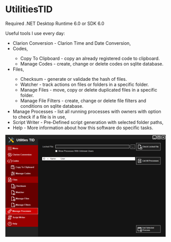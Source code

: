 # UtilitiesTID
<p>Required .NET Desktop Runtime 6.0 or SDK 6.0</p>
<p>Useful tools I use every day:</p>
<ul>
<li>Clarion Conversion - Clarion Time and Date Conversion,</li>
<li>Codes,</li>
	<ul>
	<li>Copy To Clipboard - copy an already registered code to clipboard.</li>
	<li>Manage Codes - create, change or delete codes on sqlite database.</li>
	</ul>
<li>Files,</li>
	<ul>
	<li>Checksum - generate or validade the hash of files.</li>
	<li>Watcher - track actions on files or folders in a specific folder.</li>
	<li>Manage Files - move, copy or delete duplicated files in a specific folder.</li>
	<li>Manage File Filters - create, change or delete file filters and conditions on sqlite database.</li>
	</ul>
<li>Manage Processes - list all running processes with owners with option to check if a file is in use,</li>
<li>Script Writer - Pre-Defined script generation with selected folder paths,</li>
<li>Help - More information about how this software do specific tasks.</li>
</ul>
<img src="https://github.com/Neerosh/UtilitiesTID/blob/master/UtilitiesTID.png?raw=true">
